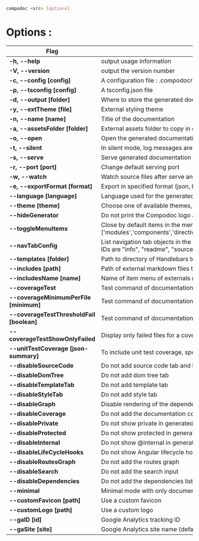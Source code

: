```bash
compodoc <src> [options]
```

# Options :

| Flag                                      | Description                                                                                                                                                                                                                                                                                                 |
| ----------------------------------------- | ----------------------------------------------------------------------------------------------------------------------------------------------------------------------------------------------------------------------------------------------------------------------------------------------------------- |
| **-h, --help**                            | output usage information                                                                                                                                                                                                                                                                                    |
| **-V, --version**                         | output the version number                                                                                                                                                                                                                                                                                   |
| **-c, --config [config]**                 | A configuration file : .compodocrc, .compodocrc.json, .compodocrc.yaml or compodoc property in package.json                                                                                                                                                                                                 |
| **-p, --tsconfig [config]**               | A tsconfig.json file                                                                                                                                                                                                                                                                                        |
| **-d, --output [folder]**                 | Where to store the generated documentation                                                                                                                                                                                                                                                                  |
| **-y, --extTheme [file]**                 | External styling theme                                                                                                                                                                                                                                                                                      |
| **-n, --name [name]**                     | Title of the documentation                                                                                                                                                                                                                                                                                  |
| **-a, --assetsFolder [folder]**           | External assets folder to copy in generated documentation folder                                                                                                                                                                                                                                            |
| **-o, --open**                            | Open the generated documentation                                                                                                                                                                                                                                                                            |
| **-t, --silent**                          | In silent mode, log messages aren't logged in the console                                                                                                                                                                                                                                                   |
| **-s, --serve**                           | Serve generated documentation (default http://localhost:8080/)                                                                                                                                                                                                                                              |
| **-r, --port [port]**                     | Change default serving port                                                                                                                                                                                                                                                                                 |
| **-w, --watch**                           | Watch source files after serve and force documentation rebuild                                                                                                                                                                                                                                              |
| **-e, --exportFormat [format]**           | Export in specified format (json, html (default))                                                                                                                                                                                                                                                           |
| **--language [language]**                 | Language used for the generated documentation (en-US, es-ES, fr-FR, hu-HU, it-IT, ja-JP, nl-NL, pt-BR, zh-CN) (default: en-US)                                                                                                                                                                              |
| **--theme [theme]**                       | Choose one of available themes, default is 'gitbook' (laravel, original, material, postmark, readthedocs, stripe, vagrant)                                                                                                                                                                                  |
| **--hideGenerator**                       | Do not print the Compodoc logo at the bottom of the page                                                                                                                                                                                                                                                    |
| **--toggleMenuItems <items>**             | Close by default items in the menu (default ['all']) values : ['all'] or one of these ['modules','components','directives','controllers','classes','injectables','guards','interfaces','interceptors','pipes','miscellaneous','additionalPages'])                                                           |
| **--navTabConfig <tab configs>**          | List navigation tab objects in the desired order with two string properties ("id" and "label"). Double-quotes must be escaped with '\\'. Available tab IDs are "info", "readme", "source", "templateData", "tree", and "example". Note: Certain tabs will only be shown if applicable to a given dependency |
| **--templates [folder]**                  | Path to directory of Handlebars templates to override built-in templates                                                                                                                                                                                                                                    |
| **--includes [path]**                     | Path of external markdown files to include                                                                                                                                                                                                                                                                  |
| **--includesName [name]**                 | Name of item menu of externals markdown files (default "Additional documentation")                                                                                                                                                                                                                          |
| **--coverageTest**                        | Test command of documentation coverage with a threshold (default 70)                                                                                                                                                                                                                                        |
| **--coverageMinimumPerFile [minimum]**    | Test command of documentation coverage per file with a minimum (default 0)                                                                                                                                                                                                                                  |
| **--coverageTestThresholdFail [boolean]** | Test command of documentation coverage (global or per file) will fail with error or just warn user (true: error, false: warn) (default: true)                                                                                                                                                               |
| **--coverageTestShowOnlyFailed**          | Display only failed files for a coverage test                                                                                                                                                                                                                                                               |
| **--unitTestCoverage [json-summary]**     | To include unit test coverage, specify istanbul JSON coverage summary file                                                                                                                                                                                                                                  |
| **--disableSourceCode**                   | Do not add source code tab and links to source code                                                                                                                                                                                                                                                         |
| **--disableDomTree**                      | Do not add dom tree tab                                                                                                                                                                                                                                                                                     |
| **--disableTemplateTab**                  | Do not add template tab                                                                                                                                                                                                                                                                                     |
| **--disableStyleTab**                     | Do not add style tab                                                                                                                                                                                                                                                                                        |
| **--disableGraph**                        | Disable rendering of the dependency graph                                                                                                                                                                                                                                                                   |
| **--disableCoverage**                     | Do not add the documentation coverage report                                                                                                                                                                                                                                                                |
| **--disablePrivate**                      | Do not show private in generated documentation                                                                                                                                                                                                                                                              |
| **--disableProtected**                    | Do not show protected in generated documentation                                                                                                                                                                                                                                                            |
| **--disableInternal**                     | Do not show @internal in generated documentation                                                                                                                                                                                                                                                            |
| **--disableLifeCycleHooks**               | Do not show Angular lifecycle hooks in generated documentation                                                                                                                                                                                                                                              |
| **--disableRoutesGraph**                  | Do not add the routes graph                                                                                                                                                                                                                                                                                 |
| **--disableSearch**                       | Do not add the search input                                                                                                                                                                                                                                                                                 |
| **--disableDependencies**                 | Do not add the dependencies list                                                                                                                                                                                                                                                                            |
| **--minimal**                             | Minimal mode with only documentation. No search, no graph, no coverage.                                                                                                                                                                                                                                     |
| **--customFavicon [path]**                | Use a custom favicon                                                                                                                                                                                                                                                                                        |
| **--customLogo [path]**                   | Use a custom logo                                                                                                                                                                                                                                                                                           |
| **--gaID [id]**                           | Google Analytics tracking ID                                                                                                                                                                                                                                                                                |
| **--gaSite [site]**                       | Google Analytics site name (default auto (default: auto)                                                                                                                                                                                                                                                    |
